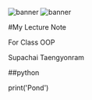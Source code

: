 ![banner](https://github.com/SupachaiTaengyonram/SupachaiTaengyonram.github.io/assets/159877866/df895340-f45e-4ffc-ad76-380c5fb77cf5)
![banner](https://github.com/SupachaiTaengyonram/SupachaiTaengyonram.github.io/assets/159877866/159cf94e-c7c0-4f81-8b77-7fb5fecb3505)


#My Lecture Note

For Class OOP

Supachai Taengyonram

##python


print('Pond')
